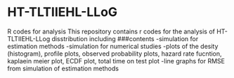 # HT-TLTIIEHL-LLoG
R codes for analysis
This repository contains r codes for the analysis of HT-TLTIIEHL-LLog disstribution including 
###contents
-simulation for estimation methods
-simulation for numerical studies
-plots of the desity (histogram), profile plots, observed probability plots, hazard rate fucntion, kaplaein meier  plot, ECDF plot, total time on test plot
-line graphs for RMSE from simulation of estimation methods
